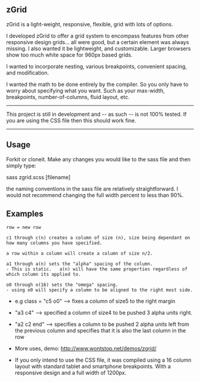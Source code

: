 zGrid
---
zGrid is a light-weight, responsive, flexible, grid with lots of options.

I developed zGrid to offer a grid system to encompass features from other responsive design grids... all were good, but a certain element was always missing.   I also wanted it be lightweight, and customizable. Larger browsers show too much white space for 960px based grids.    

I wanted to incorporate nesting, various breakpoints, convenient spacing, and modification.

I wanted the math to be done entirely by the compiler. So you only have to worry about specifying what you want. Such as your max-width, breakpoints, number-of-columns, fluid layout, etc.


-----------------

This project is still in development and -- as such -- is not 100% tested. If you are using the CSS file then this should work fine.

-----------------------
Usage
---
Forkit or cloneit. Make any changes you would like to the sass file and then simply type:

sass zgrid.scss [filename]

the naming conventions in the sass file are relatively straightforward. I would not recommend changing the full width percent to less than 90%.

Examples
---
~~~~~~~~~~~~~~~~~~~~~~~~~~
row = new row

c1 through c(n) creates a column of size (n), size being dependant on how many columns you have specified.

a row within a column will create a column of size n/2.

a1 through a(n) sets the "alpha" spacing of the column.  
- This is static.   a(n) will have the same properties regardless of which column its applied to.

o0 through o(16) sets the "omega" spacing.   
- using o0 will specify a column to be aligned to the right most side.
~~~~~~~~~~~~~~~~~~~~~~~~~~~~

 - e.g class = "c5 o0" --> fixes a column of size5 to the right margin

 - "a3 c4" --> specified a column of size4 to be pushed 3 alpha units right.

 - "a2 c2 end" --> specifies a column to be pushed 2 alpha units left from the previous column and specifies that it is also the last column in the row

 - More uses, demo: http://www.wontstop.net/demos/zgrid/

 - If you only intend to use the CSS file, it was compiled using a 16 column layout with standard tablet and smartphone breakpoints. With a responsive design and a full width of 1200px.

